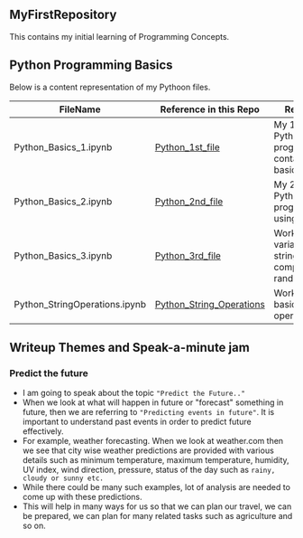 ## MyFirstRepository

This contains my initial learning of Programming Concepts.

## Python Programming Basics

Below is a content representation of my Pythoon files.

FileName | Reference in this Repo | Remarks
---------|------------------------|---------
Python_Basics_1.ipynb | [Python_1st_file](/Python_Basics_1.ipynb) | My 1st Python program file containing basics
Python_Basics_2.ipynb | [Python_2nd_file](/Python_Basics_2.ipynb) | My 2nd Python program using NumPy
Python_Basics_3.ipynb | [Python_3rd_file](/Python_Basics_3.ipynb) | Working with variables, string computations, random etc.
Python_StringOperations.ipynb | [Python_String_Operations](/Python_StringOperations.ipynb) | Working with basic string operations

## Writeup Themes and Speak-a-minute jam

### Predict the future

- I am going to speak about the topic ```"Predict the Future.."``` 
- When we look at what will happen in future or "forecast" something in future, then we are referring to ```"Predicting events in future"```. It is important to understand past events in order to predict future effectively.
- For example, weather forecasting. When we look at weather.com then we see that city wise weather predictions are provided with various details such as minimum temperature, maximum temperature, humidity, UV index, wind direction, pressure, status of the day such as ```rainy, cloudy or sunny etc.``` 
- While there could be many such examples, lot of analysis are needed to come up with these predictions. 
- This will help in many ways for us so that we can plan our travel, we can be prepared, we can plan for many related tasks such as agriculture and so on.

